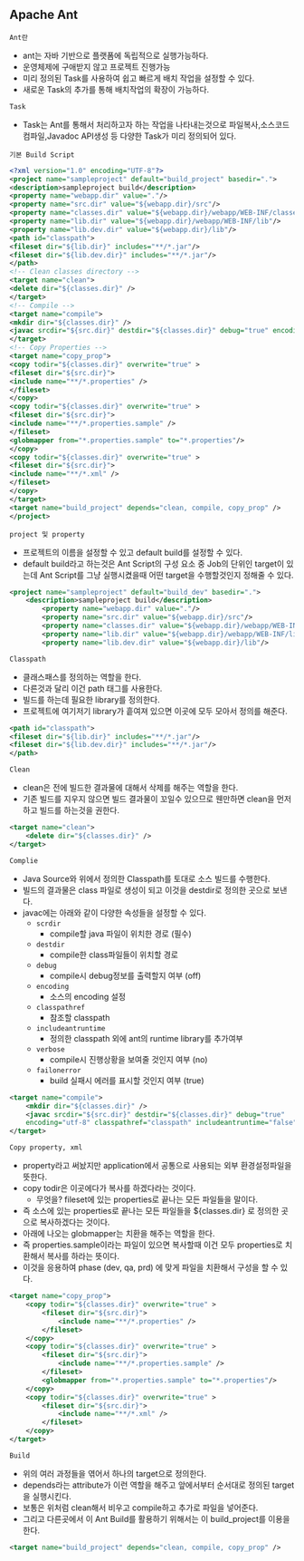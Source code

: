 ## Apache Ant
` Ant란 `
- ant는 자바 기반으로 플랫폼에 독립적으로 실행가능하다.
- 운영체제에 구애받지 않고 프로젝트 진행가능
- 미리 정의된 Task를 사용하여 쉽고 빠르게 배치 작업을 설정할 수 있다.
- 새로운 Task의 추가를 통해 배치작업의 확장이 가능하다.

` Task `
- Task는 Ant를 통해서 처리하고자 하는 작업을 나타내는것으로 파일복사,소스코드 컴파일,Javadoc API생성 등 다양한 Task가 미리 정의되어 있다.

` 기본 Build Script `
```xml
<?xml version="1.0" encoding="UTF-8"?>
<project name="sampleproject" default="build_project" basedir=".">
<description>sampleproject build</description>
<property name="webapp.dir" value="."/>
<property name="src.dir" value="${webapp.dir}/src"/>
<property name="classes.dir" value="${webapp.dir}/webapp/WEB-INF/classes"/>
<property name="lib.dir" value="${webapp.dir}/webapp/WEB-INF/lib"/>
<property name="lib.dev.dir" value="${webapp.dir}/lib"/>
<path id="classpath">
<fileset dir="${lib.dir}" includes="**/*.jar"/>
<fileset dir="${lib.dev.dir}" includes="**/*.jar"/>
</path>
<!-- Clean classes directory -->
<target name="clean">
<delete dir="${classes.dir}" />
</target>
<!-- Compile -->
<target name="compile">
<mkdir dir="${classes.dir}" />
<javac srcdir="${src.dir}" destdir="${classes.dir}" debug="true" encoding="utf-8" classpathref="classpath" includeantruntime="false" />
</target>
<!-- Copy Properties -->
<target name="copy_prop">
<copy todir="${classes.dir}" overwrite="true" >
<fileset dir="${src.dir}">
<include name="**/*.properties" />
</fileset>
</copy>
<copy todir="${classes.dir}" overwrite="true" >
<fileset dir="${src.dir}">
<include name="**/*.properties.sample" />
</fileset>
<globmapper from="*.properties.sample" to="*.properties"/>
</copy>
<copy todir="${classes.dir}" overwrite="true" >
<fileset dir="${src.dir}">
<include name="**/*.xml" />
</fileset>
</copy>
</target>
<target name="build_project" depends="clean, compile, copy_prop" />
</project>
```

` project 및 property `
- 프로젝트의 이름을 설정할 수 있고 default build를 설정할 수 있다.
- default build라고 하는것은 Ant Script의 구성 요소 중 Job의 단위인 target이 있는데 Ant Script를 그냥 실행시켰을때 어떤 target을 수행할것인지 정해줄 수 있다.
```xml
<project name="sampleproject" default="build_dev" basedir=".">
	<description>sampleproject build</description>
		<property name="webapp.dir" value="."/>
		<property name="src.dir" value="${webapp.dir}/src"/>
		<property name="classes.dir" value="${webapp.dir}/webapp/WEB-INF/classes"/>
		<property name="lib.dir" value="${webapp.dir}/webapp/WEB-INF/lib"/>
		<property name="lib.dev.dir" value="${webapp.dir}/lib"/>
```


` Classpath `
- 클래스패스를 정의하는 역할을 한다. 
- 다른것과 달리 이건 path 태그를 사용한다. 
- 빌드를 하는데 필요한 library를 정의한다. 
- 프로젝트에 여기저기 library가 흩여져 있으면 이곳에 모두 모아서 정의를 해준다. 
```xml
<path id="classpath">
<fileset dir="${lib.dir}" includes="**/*.jar"/>
<fileset dir="${lib.dev.dir}" includes="**/*.jar"/>
</path>
```


` Clean `
- clean은 전에 빌드한 결과물에 대해서 삭제를 해주는 역할을 한다.
- 기존 빌드를 지우지 않으면 빌드 결과물이 꼬일수 있으므로 웬만하면 clean을 먼저 하고 빌드를 하는것을 권한다.
```xml
<target name="clean">
	<delete dir="${classes.dir}" />
</target>
```

` Complie `
- Java Source와 위에서 정의한 Classpath를 토대로 소스 빌드를 수행한다.
- 빌드의 결과물은 class 파일로 생성이 되고 이것을 destdir로 정의한 곳으로 보낸다.
- javac에는 아래와 같이 다양한 속성들을 설정할 수 있다.
  - ` scrdir `
    - compile할 java 파일이 위치한 경로 (필수)
  - ` destdir `
    - compile한 class파일들이 위치할 경로
  - ` debug `
    - compile시 debug정보를 출력할지 여부 (off)
  - ` encoding `
    - 소스의 encoding 설정
  - ` classpathref `
    - 참조할 classpath
  - ` includeantruntime `
    - 정의한 classpath 외에 ant의 runtime library를 추가여부
  - ` verbose `
    - compile시 진행상황을 보여줄 것인지 여부 (no)
  - ` failonerror `
    - build 실패시 에러를 표시할 것인지 여부 (true)
```xml
<target name="compile">
	<mkdir dir="${classes.dir}" />
	<javac srcdir="${src.dir}" destdir="${classes.dir}" debug="true" 
	encoding="utf-8" classpathref="classpath" includeantruntime="false" />
</target>
```


` Copy property, xml `
- property라고 써놨지만 application에서 공통으로 사용되는 외부 환경설정파일을 뜻한다.
- copy todir은 이곳에다가 복사를 하겠다라는 것이다.
  - 무엇을? fileset에 있는 properties로 끝나는 모든 파일들을 말이다.
- 즉 소스에 있는 properties로 끝나는 모든 파일들을 ${classes.dir} 로 정의한 곳으로 복사하겠다는 것이다. 
- 아래에 나오는 globmapper는 치환을 해주는 역할을 한다.
- 즉 properties.sample이라는 파일이 있으면 복사할때 이건 모두 properties로 치환해서 복사를 하라는 뜻이다. 
- 이것을 응용하여 phase (dev, qa, prd) 에 맞게 파일을 치환해서 구성을 할 수 있다. 
```xml
<target name="copy_prop">
	<copy todir="${classes.dir}" overwrite="true" >
		<fileset dir="${src.dir}">
			<include name="**/*.properties" />
		</fileset>
	</copy>
	<copy todir="${classes.dir}" overwrite="true" >
		<fileset dir="${src.dir}">
			<include name="**/*.properties.sample" />
		</fileset>
		<globmapper from="*.properties.sample" to="*.properties"/>
	</copy>
	<copy todir="${classes.dir}" overwrite="true" >
		<fileset dir="${src.dir}">
			<include name="**/*.xml" />
		</fileset>
	</copy>
</target>
```


` Build `
- 위의 여러 과정들을 엮어서 하나의 target으로 정의한다.
- depends라는 attribute가 이런 역할을 해주고 앞에서부터 순서대로 정의된 target을 실행시킨다. 
- 보통은 위처럼 clean해서 비우고 compile하고 추가로 파일을 넣어준다. 
- 그리고 다른곳에서 이 Ant Build를 활용하기 위해서는 이 build_project를 이용을 한다.
```xml
<target name="build_project" depends="clean, compile, copy_prop" />
```